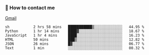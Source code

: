 
### 📮 How to contact me

[Gmail](shanghaolicara@gmail.com)

<!--START_SECTION:waka-->

```text
sh           2 hrs 58 mins   ███████████▒░░░░░░░░░░░░░   44.95 %
Python       1 hr 14 mins    ████▓░░░░░░░░░░░░░░░░░░░░   18.67 %
JavaScript   1 hr 4 mins     ████░░░░░░░░░░░░░░░░░░░░░   16.23 %
HTML         50 mins         ███▒░░░░░░░░░░░░░░░░░░░░░   12.82 %
JSON         26 mins         █▓░░░░░░░░░░░░░░░░░░░░░░░   06.77 %
Text         1 min           ░░░░░░░░░░░░░░░░░░░░░░░░░   00.32 %
```

<!--END_SECTION:waka-->
